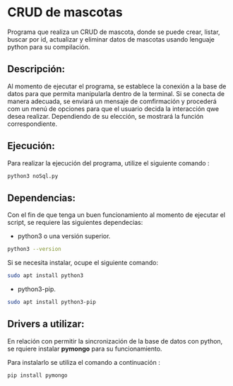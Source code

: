 # CRUD de mascotas
Programa que realiza  un CRUD de mascota, donde se puede crear, listar, buscar por id, actualizar y eliminar datos de mascotas usando lenguaje python para su compilación.

## Descripción: 
Al momento de ejecutar el programa, se establece la conexión a la base de datos para que permita manipularla dentro de la terminal. Si se conecta de manera adecuada, se enviará un mensaje de comfirmación y procederá com un menú de opciones para que el usuario decida la interacción qwe desea realizar. Dependiendo de su elección, se mostrará la función correspondiente.

## Ejecución:
Para realizar la ejecución del programa, utilize el siguiente comando :
``` bash
python3 noSql.py
``` 

## Dependencias:

 Con el fin de que tenga un buen funcionamiento al momento de ejecutar el script, se requiere las siguientes dependecias:
- python3 o una versión superior.
``` bash 
python3 --version
```
Si se necesita instalar, ocupe el siguiente comando: 
``` bash
sudo apt install python3
```
- python3-pip.
``` bash
sudo apt install python3-pip
```


## Drivers a utilizar:
En relación con permitir la sincronización de la base de datos con python, se rquiere instalar **pymongo** para su funcionamiento.

Para instalarlo se utiliza el comando a continuación :
``` bash
pip install pymongo
```

